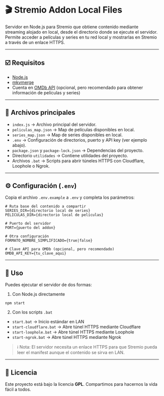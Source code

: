 

# 🎬 Stremio Addon Local Files

Servidor en Node.js para Stremio que obtiene contenido mediante streaming alojado en local, desde el directorio donde se ejecute el servidor. Permite acceder a películas y series en tu red local y mostrarlas en Stremio a través de un enlace HTTPS.

---

## ☑️ Requisitos

- [Node.js](https://nodejs.org/)  
- [mkvmerge](https://mkvtoolnix.download/)  
- Cuenta en [OMDb API](https://www.omdbapi.com/apikey.aspx) (opcional, pero recomendado para obtener información de películas y series)

---

## 📂 Archivos principales

- `index.js` → Archivo principal del servidor.  
- `peliculas_map.json` → Map de películas disponibles en local.  
- `series_map.json` → Map de series disponibles en local.  
- `.env` → Configuración de directorios, puerto y API key (ver ejemplo abajo).  
- `package.json` y `package-lock.json` → Dependencias del proyecto.  
- Directorio `utilidades` → Contiene utilidades del proyecto.  
- Archivos `.bat` → Scripts para abrir túneles HTTPS con Cloudflare, Loophole o Ngrok.

---

## ⚙️ Configuración (`.env`)

Copia el archivo `.env.example` a `.env` y completa los parámetros:

```env
# Ruta base del contenido a compartir
SERIES_DIR={directorio local de series}
PELICULAS_DIR={directorio local de películas}

# Puerto del servidor
PORT={puerto del addon}

# Otra configuración
FORMATO_NOMBRE_SIMPLIFICADO={true|false}

# Clave API para OMDb (opcional, pero recomendado)
OMDB_API_KEY={tu_clave_aqui}
```

---

## 🚀 Uso

Puedes ejecutar el servidor de dos formas:

1. Con Node.js directamente
```
npm start
```
2. Con los scripts `.bat`
- `start.bat` → Inicio estándar en LAN
- `start-cloudflare.bat` → Abre túnel HTTPS mediante Cloudflare
- `start-loophole.bat` → Abre túnel HTTPS mediante Loophole
- `start-ngrok.bat` → Abre túnel HTTPS mediante Ngrok

> ℹ️ Nota: El servidor necesita un enlace HTTPS para que Stremio pueda leer el manifest aunque el contenido se sirva en LAN.

---

## 📝 Licencia

Este proyecto está bajo la licencia **GPL**. Compartimos para hacernos la vida fácil a todos.